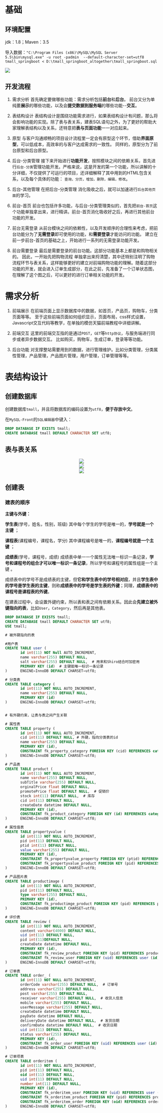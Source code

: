 # 基础

## 环境配置

jdk：1.8；Maven：3.5

导入数据：`"C:\Program Files (x86)\MySQL\MySQL Server 5.5\bin\mysql.exe" -u root -padmin  --default-character-set=utf8 tmall_springboot < D:\tmall_springboot_altogether\tmall_springboot.sql`

<div><img src=tmall\tmall采用技术.jpg></div>

## 开发流程

1. 需求分析
    首先确定要做哪些功能：需求分析包括**前台**和**后台**。
    前台又分为单纯要**展示**的哪些功能，以及会**提交数据到服务端**的哪些功能--**交互**。

2. 表结构设计
    表结构设计是围绕功能需求进行，如果表结构设计有问题，那么将会影响功能的实现。除了表与表关系，建表SQL语句之外，为了更好的帮助大家理解表结构以及关系，还特意把**表与页面功能**一一对应起来。

3. 原型
    与客户沟通顺畅的项目设计流程里一定会有原型这个环节，借助**界面原型**，可以低成本，高效率的与客户达成需求的一致性。 同样的，原型分为了前台原型和后台原型。

4. 后台-分类管理
    接下来开始进行**功能开发**，按照模块之间的依赖关系，首先进行`后台-分类`管理功能开发。严格来说，这是开发的第一个功能，所以讲解的十分详细，不仅提供了可运行的项目，还详细解释了其中用到的HTML包含关系，以及每个具体的功能： `查询，分页，增加，删除，编辑，修改`。

5. 后台-其他管理
    在把后台-分类管理 消化吸收之后，就可以加速进行`后台其他页面`的学习。

6. 前台-首页
    前台也包括许多功能，与后台-分类管理类似的，首先把`前台-首页`这个功能单独拿出来，进行精讲。前台-首页消化吸收好之后，再进行其他前台功能的开发。

7. 前台无需登录
    从前台模块之间的依赖性，以及开发顺序的合理性来考虑，把前台功能分为了**无需登录**即可使用的功能，和**需要登录**才能访问的功能。 建立在前一步前台-首页的基础之上，开始进行一系列的无需登录功能开发。

8. 前台需要登录
    最后是需要登录的前台功能。这部分功能基本上都是和购物相关的。 因此，一开始先把购物流程 单独拿出来捋清楚，其中还特别注明了购物流程环节与表关系，这样能够更好的建立对前端购物功能的理解。随着这部分功能的开发，就会进入订单生成部分，在此之前，先准备了一个订单状态图，在理解了这个图之后，可以更好的进行订单相关功能的开发。


# 需求分析

1. 前端展示
    在前端页面上显示数据库中的数据，如首页，产品页，购物车，分类页面等等。
    至于这些前端页面如何组织显示，页面布局，css样式设置，Javascript交互代码等教学，在单独的模仿天猫前端教程中详细讲解。
    

2. 前端交互
    这里的前端交互指的是通过`POST`，`GET`等`http协议`，与服务端进行同步或者异步数据交互。 比如购买，购物车，生成订单，登录等等功能。

3. 后台功能
    对支撑整站需要用到的数据，进行管理维护。比如分类管理，分类属性管理，产品管理，产品图片管理，用户管理，订单管理等等。


# 表结构设计

## 创建数据库

创建数据库`tmall`，并且将数据库的编码设置为`utf8`，**便于存放中文**。

在`MySQL-Front`的`SQL编辑器`中键入：
```SQL
DROP DATABASE IF EXISTS tmall;
CREATE DATABASE tmall DEFAULT CHARACTER SET utf8;
```

## 表与表关系

<div align=center><img src=tmall\表关系图.png></div>

<div align=center><img src=tmall\表的详细内容.jpg></div>

<div align=center><img src=tmall\表的一对多关系.jpg></div>

## 创建表

### 建表的顺序

**主键与外键：**

**学生表**(学号，姓名，性别，班级) 
其中每个学生的学号是唯一的，**学号就是一个主键** ；

**课程表**(课程编号，课程名，学分) 
其中课程编号是唯一的，**课程编号就是一个主键** ；

**成绩表**(学号，课程号，成绩) 
成绩表中单一一个属性无法唯一标识一条记录，**学号和课程号的组合才可以唯一标识一条记录**，所以学号和课程号的属性组是一个主键 。
  
成绩表中的学号不是成绩表的主键，但**它和学生表中的学号相对应**，并且**学生表中的学号是学生表的主键**，则称**成绩表中的学号是学生表的外键**；同理，**成绩表中的课程号是课程表的外键**。

在建表过程中，会设置外键约束，所以表和表之间有依赖关系。因此会**先建立被外键指向的表**，比如`User`，`Category`，然后再是其他表。

```SQL
DROP DATABASE IF EXISTS tmall;
CREATE DATABASE tmall DEFAULT CHARACTER SET utf8;
USE tmall;

# 被外键指向的表

#用户表
CREATE TABLE user (
       id int(11) NOT Null AUTO_INCREMENT,
       name varchar(255) DEFAULT NULL,
       salt varchar(255) DEFAULT NULL,  # 用来和Shiro结合时加密用
       PRIMARY KEY (id)  # 主键能唯一标识一条记录
)      ENGINE=InnoDB DEFAULT CHARSET=utf8;

# 分类表
CREATE TABLE category (
       id int(11) NOT NULL AUTO_INCREMENT,
       name varchar(255) DEFAULT NULL,
       PRIMARY KEY (id)
)      ENGINE=InnoDB DEFAULT CHARSET=utf8;


# 有外键约束，让表与表之间产生关联

# 属性表
CREATE TABLE property (
       id int(11) NOT NULL AUTO_INCREMENT,
       cid int(11) DEFAULT NULL, # 外键，指向分类表的id
       name varchar(255) DEFAULT NULL,
       PRIMARY KEY (id),
       CONSTRAINT fk_property_category FOREIGN KEY (cid) REFERENCES category (id)
)      ENGINE=InnoDB DEFAULT CHARSET=utf8;

# 产品表
CREATE TABLE product (
       id int(11) NOT NULL AUTO_INCREMENT,
       name varchar(255) DEFAULT NULL,
       subTitle varchar(255) DEFAULT NULL,
       orginalPrice float DEFAULT NULL,
       promotePrice float DEFAULT NULL,  # 促销价
       stock int(11) DEFAULT NULL,  # 库存
       cid int(11) DEFAULT NULL,
       createDate datetime DEFAULT NULL,
       PRIMARY KEY (id),
       CONSTRAINT fk_product_category FOREIGN KEY (id) REFERENCES category (id)
)      ENGINE=InnoDB DEFAULT CHARSET=utf8;

# 属性值表
CREATE TABLE propertyvalue (
       id int(11) NOT NULL AUTO_INCREMENT,
       pid int(11) DEFAULT NULL,
       ptid int(11) DEFAULT NULL,
       value varchar(255) DEFAULT NULL,
       PRIMARY KEY (id),
       CONSTRAINT fk_propertyvalue_property FOREIGN KEY (ptid) REFERENCES property (id),
       CONSTRAINT fk_propertyvalue_product FOREIGN KEY (pid) REFERENCES product (id)
)      ENGINE=InnoDB DEFAULT CHARSET=utf8;

# 产品图片表
CREATE TABLE productimage (
       id int(11) NOT NULL AUTO_INCREMENT,
       pid int(11) DEFAULT NULL,
       type varchar(255) DEFAULT NULL,
       PRIMARY KEY (id),
       CONSTRAINT fk_productimge_product FOREIGN KEY (pid) REFERENCES product (id)
)      ENGINE=InnoDB DEFAULT CHARSET=utf8;

# 评价表
CREATE TABLE review (
       id int(11) NOT NULL AUTO_INCREMENT,
       content varchar(4000) DEFAULT NULL,
       uid int(11) DEFAULT NULL,
       pid int(11)DEFAULT NULL,
       createDate datetime DEFAULT NULL,
       PRIMARY KEY (id),
       CONSTRAINT fk_review_product FOREIGN KEY (pid) REFERENCES product (id),
       CONSTRAINT fk_review_user FOREIGN KEY (uid) REFERENCES user (id) 
)      ENGINE=InnoDB DEFAULT CHARSET=utf8;

# 订单表
CREATE TABLE order_ (
       id int(11) NOT NULL AUTO_INCREMENT,
       orderCode varchar(255) DEFAULT NULL,  # 订单号
       address varchar(255) DEFAULT NULL,
       post varchar(255) DEFAULT NULL,
       receiver varchar(255) DEFAULT NULL,  # 收货人信息
       mobile varchar(255) DEFAULT NULL,
       userMessage varchar(255) DEFAULT NULL,
       createDate datetime DEFAULT NULL,
       payDate datetime DEFAULT NULL,
       deliveryDate datetime DEFAULT NULL,  # 发货日期
       confirmDate datetime DEFAULT NULL,  # 收货日期
       uid int(11) DEFAULT NULL,
       status varchar(255) DEFAULT NULL,
       PRIMARY KEY (id),
       CONSTRAINT fk_order_user FOREIGN KEY (uid) REFERENCES user (id)
)      ENGINE=InnoDB DEFAULT CHARSET=utf8;

# 订单项表
CREATE TABLE orderitem (
       id int(11) NOT NULL AUTO_INCREMENT,
       pid int(11) DEFAULT NULL,
       oid int(11) DEFAULT NULL,
       uid int(11) DEFAULT NULL,
       number int(11) DEFAULT NULL,
       PRIMARY KEY (id),
       CONSTRAINT fk_orderitem_user FOREIGN KEY (uid) REFERENCES user (id),
       CONSTRAINT fk_orderitem_product FOREIGN KEY (pid) REFERENCES product (id),
       CONSTRAINT fk_orderitem_order FOREIGN KEY (oid) REFERENCES order_ (id)
)      ENGINE=InnoDB DEFAULT CHARSET=utf8;
```